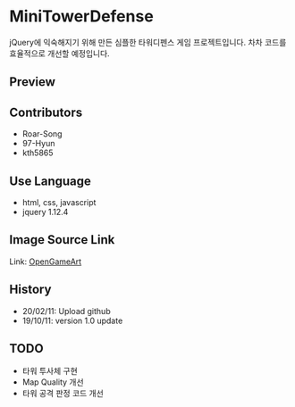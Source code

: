 # MiniTowerDefense
jQuery에 익숙해지기 위해 만든 심플한 타워디펜스 게임 프로젝트입니다. 차차 코드를 효율적으로 개선할 예정입니다.

## Preview


## Contributors
- Roar-Song
- 97-Hyun
- kth5865

## Use Language
- html, css, javascript
- jquery 1.12.4

## Image Source Link
Link: [OpenGameArt](https://opengameart.org/)

## History
- 20/02/11: Upload github
- 19/10/11: version 1.0 update

## TODO
- 타워 투사체 구현
- Map Quality 개선
- 타워 공격 판정 코드 개선
